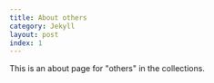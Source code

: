 ```yaml
---
title: About others
category: Jekyll
layout: post
index: 1
---
```


This is an about page for "others" in the collections.
